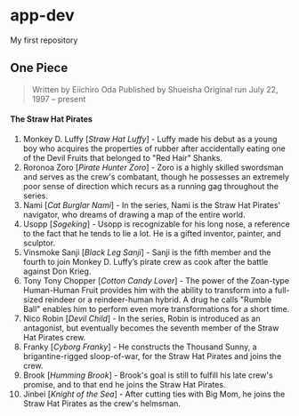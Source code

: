 # app-dev
My first repository
## One Piece
> Written by	Eiichiro Oda
> Published by	Shueisha
> Original run	July 22, 1997 – present
>
#### The Straw Hat Pirates
1. Monkey D. Luffy [*Straw Hat Luffy*] - Luffy made his debut as a young boy who acquires the properties of rubber after accidentally eating one of the Devil Fruits that belonged to "Red Hair" Shanks.
2. Roronoa Zoro [*Pirate Hunter Zoro*] - Zoro is a highly skilled swordsman and serves as the crew's combatant, though he possesses an extremely poor sense of direction which recurs as a running gag throughout the series.
3. Nami [*Cat Burglar Nami*] - In the series, Nami is the Straw Hat Pirates' navigator, who dreams of drawing a map of the entire world.
4. Usopp [*Sogeking*] - Usopp is recognizable for his long nose, a reference to the fact that he tends to lie a lot. He is a gifted inventor, painter, and sculptor.
5. Vinsmoke Sanji [*Black Leg Sanji*] - Sanji is the fifth member and the fourth to join Monkey D. Luffy’s pirate crew as cook after the battle against Don Krieg.
6. Tony Tony Chopper [*Cotton Candy Lover*] - The power of the Zoan-type Human-Human Fruit provides him with the ability to transform into a full-sized reindeer or a reindeer-human hybrid. A drug he calls "Rumble Ball" enables him to perform even more transformations for a short time.
7. Nico Robin [*Devil Child*] - In the series, Robin is introduced as an antagonist, but eventually becomes the seventh member of the Straw Hat Pirates crew.
8. Franky [*Cyborg Franky*] - He constructs the Thousand Sunny, a brigantine-rigged sloop-of-war, for the Straw Hat Pirates and joins the crew.
9. Brook [*Humming Brook*] -  Brook's goal is still to fulfill his late crew's promise, and to that end he joins the Straw Hat Pirates.
10. Jinbei [*Knight of the Sea*] - After cutting ties with Big Mom, he joins the Straw Hat Pirates as the crew's helmsman.
